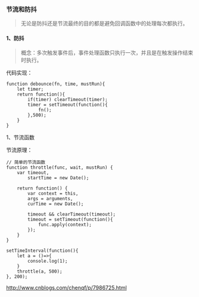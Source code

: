 ### 节流和防抖

> 无论是防抖还是节流最终的目的都是避免回调函数中的处理每次都执行。

#### 1、防抖

> 概念：多次触发事件后，事件处理函数只执行一次，并且是在触发操作结束时执行。

代码实现：
```
function debounce(fn, time, mustRun){
	let timer;
	return function(){
		if(timer) clearTimeout(timer);
		timer = setTimeout(function(){
            fn();
        },500);
	}
}
```

1、节流函数

节流原理：

```
// 简单的节流函数
function throttle(func, wait, mustRun) {
    var timeout,
    	startTime = new Date();

    return function() {
        var context = this,
        args = arguments,
	    curTime = new Date();

	    timeout && clearTimeout(timeout);
	    timeout = setTimeout(function(){
	    	func.apply(context);
	    });
 	}
}

setTimeInterval(function(){
	let a = ()=>{
		console.log(1);
	}
	throttle(a, 500);
}, 200);
```

http://www.cnblogs.com/chenqf/p/7986725.html
